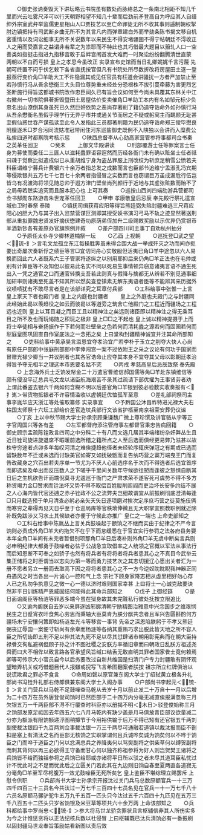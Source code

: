 <!-- { "loadSidebar": true } -->
　　○御史张讷奏毁天下讲坛略云书院虽有数处而脉络总之一条南北相距不知几千里而兴云吐雾尺泽可以行天朝野相望不知几十辈而后劲前矛登高自为呼应其人自缙绅外宗室武弁举监儒吏星相山人□贾技艺以至亡命罪徒无所不收其事则遥制朝权掣肘边镇把持有司武断乡曲无所不为其言凡内而弹章建白外而举劾条陈书揭文移自机密重情以及词讼细事无所不关说数年以来民生不得安堵疆圉不得宁帖朝廷不淂收正人之用而受嘉言之益谓非若辈之为祟耶而不特此也其巧借最大题目以箝轧人口一空善类如指挺击指进九指移宫敢于启衅宫闱首发大难而一时聚讼纷纷翻腾清世直蒙  两朝以不白而亏损  皇上之孝思今虽改正  实录宣布史馆而当日礼卿娓娓千言污蔑  先朝可终置不问乎伏乞敕下各省直抚按官但凡有书院处所尽数折改将房屋田土逐一登报亟行变价角□羊助大工不许隐漏其或见任官员有枉道会讲骚扰一方者严加禁止至若孙慎行冯从吾余懋衡三大头目位尊势重未经处分恐根株不拔引蔓牵藤为害更烈乞  圣断施行得旨这都城书院改作忠臣祠久已有旨会议如何至今尚未具覆其东林关中江右徽州一切书院俱著折毁暨田土房屋估价变卖催角□羊助工本内有名如邹元标少负忠名出山潦倒其身虽死已久然巨奸依势之恶尚存著削了籍仍追夺诰命外如孙慎行冯从吾余懋衡名虽假乎理学行无异乎市井或通关节而居之不疑或躬窝主而靦颜无耻甚至假仙惑世吞产谋孤读至此令人发指此三员都著削籍为民仍追夺诰命郑三俊毕懋良附膻逐禾□岁合污同流姑准冠带闲住河东巡盐御史既例不入陕独以会讲而入糜费公私俟四道时都察院考核示惩
　　○陕西总督李从心劾高家营管参将事都司佥书秦之英革任回卫
　　○癸未
　　上御文华殿讲读
　　○刑部覆游士任等罪案言士任身为募使而委任二三匪人以滋耗蠹罪讵容逭然而历经各衙门未有确以赃坐士任者祗曰疎于觉察比拟遣戍似已从重胡维宁身为盗丛罪服上刑改绞为斩庶足稍雪公愤若夫科臣谓维宁募兵计费银六十余万者指总发之成数而言也臣部节追维宁孟淑孔冯宾期等侵欺银共五万七千七百七十余两者指侵冒之实数而言也窃谓巨万虽成漏卮行伍岂皆乌有况渡海将领见随总帅于遐方津门壁垒尚列颜行于近地与其虗张赃数而贻不了之局毋若蹠实追究而且服本犯心也  上可其奏
　　○巡按山西刘四端劾游兵营都司佥书郜勋东路游击朱世宠革任回卫
　　○甲申  孝康敬皇后忌辰  奉先殿行祭礼遣宣城伯卫时春祭  泰陵
　　○镇抚司缉获蒋应阳等得旨熊廷弼失陷封疆难逃三尺蒋应阳心凶胆大乃与其子出入监禁营谋叵测即其授受妖书演习弓马不轨之迹显然著送刑部从重拟罪魏忠贤发奸摘伏懋建奇功原荫弟侄加升二级赐敕奖励以示优异仍赏银币羊酒新钞各有差原办官旗照例并叙
　　○差户部四川司主事丁自劝杭州抽分
　　○予原任太仆寺少卿林道楠祭一坛
　　○乙酉  上视朝
　　○巡抚登□武之望＜锍-釒＞言毛文龙孤立东江每操胜筭虽未得合围大战一举成歼灭之功而间亦扼要出奇屡次奏斩俘之绩臣等言□宜切同舟心实敬服但活夷已角□羊中途忽以六人易换而回此六人者既系六王子管家将遂纵之以别用耶抑后来仍角□羊正法也在毛帅或别有计筭臣等不及知但以彼易此名实不同以死易生事情顿异窃意诸夷言语不通生死出入一凭之通官之口而通官转换支吾若此则真与假降与擒都无从辨若不别觅通事细加研审则诸夷至死盖不知其所以然矣查登镇素无解东夷语者臣等不能辨其来历据外议啧啧犹有不敢尽言者是在该部详究之耳章付兵部
　　○工科给事中张惟一上言  皇上家天下者也殿门者  皇上之内庭也封疆者
　　皇上之外庭也夫殿门之与封疆同此经始此曷以羡趋役之如云而彼曷以等道旁之筑舍亡他殿门之工程近而疆场之工程远也近则  皇上以耳目凝之而臣工且以精神注之矣远则诸臣即以精神注之得无乘耳目之所不及也而玩愒随之积玩之极非  皇上□□之不起也  皇上诚以精神提摄于上而将士卒徒相与奋扬振作于下若何而壮壁垒之色若何而清耗蠹之源若何而固圉若何而犁庭皇图巩固直自作室底法之一念拓之矣  上曰堂构封疆精神诚宜并注其命所部知之
　　○吏科给事中黄承昊言滥恩宜夺孝治宜广若李朴于玉立之削夺大快人心尚有原任户部郎中张庭刑部郎中李俸闯宫一案不过依附王之采之议论有何功于国家而冒赠光禄少卿当一并议削者也其各官诰命止应夺其本身不宜夺其父母以彰朝廷孝治得旨予夺无相半之理这本市恩要名姑不究
　　○丙戌  孝慈高皇后忌辰致祭  奉先殿
　　○  上念海外兵士乏饷发帑金二十万遣官曹维信郝国儒等角□羊赴东镇维信等颇有侵没平辽总兵毛文龙以诸臣航海艰苦不录其过疏请下部优擢为王事贤劳者劝  上谓此番盗去银六千两如何含糊不明以后差官角□羊银到彼必验数实收奏报有＜扌嶲＞带货物抵银者不许容情滥收以虗朝廷优恤孤军至意
　　○差礼部祠祭司主事李胤华应天浙江等处催取纂修  实录事宜
　　○予黔国公沐昌祚特进光禄大夫右柱国太师祭十六坛工部给价差官造坟兵部行文该省护柩至南京祖茔安葬仍议谧
　　○丁亥  上以中秋节赐大学士孙承宗顾秉谦魏广微上尊珍馔及讲官骆从宇等正字官周国兴等各有差
　　○左军都督府添注管府事左都督官秉忠告病回籍
　　○御史顾宗孟疏陈铨政言四司之中分科二十有八而文选几居其半端绪纷杂奸弊丛生且近日铨司旋进旋退席不暇暖前选所稽之籍所点之人至后选而俱经更易弊乃滋甚以故株守穷途者点卯多年每叹河清之难俟捷趋他径者未经轮序辄庆弹冠之有期或已选而留缺数年不迁或未选而讨缺美官如寄又如抚破甑而复告纳巧营之窦万端曳王门而复告改藏身之穴百出若夫序单一节尤为不厌人心前选序名于次而不得选者后选宜首序而即选矣及单出而反压数人之下嗟乎千里间关数年守候欲往愬而逢彼之怒惧自断其日后之生机欲告讦而端倪莫寻尤逡巡于衙门之严肃求荣不遂客死可虞势不得不多方称贷竭力金□赞求而铨法坏又势不得不取偿百姓朘削闾阎而吏治坏长安多约结不展之人心海内皆代官还逋之赤子铨政不公之流弊夫岂细故谓宜从前振刷彻底澄清每逢□只月截选预于单月清查必躬必亲矢天矢日逐项磨对挨次定序庶巧营之徒莫施伎俩而寒穷之辈得再见天日乎至于仓巡局库等官秩琐俸微且无大职掌宜照教职例就近除补既免跋涉又习水土其候缺者亦便于守候此亦推广  皇仁之一端也  上命吏部知之
　　○工科右给事中陈胤丛上言关兵鼓噪起于额饷之不继而实由于纪律之不严今言饷则必责成外角□羊大约拖欠不在乎下而怠缓悉在于官宜实行参罚之法各府县务要本年全角□羊间有未完者暂借别项那角□羊日后凑补则外角□羊无虞中断矣言兵则必申明纪律大都勇于鼓噪者必怯于公战急宜取倡率之人统领之官概以军法从事法行而后知恩断不可奉之如骄子也然有将兵者有将将者将兵者患其心之不真目今武举云集正储将之时臣谓当以志向为第一等而勇力技艺次之其志切援辽心愿出关者汇为一册不愿者另立一册而去取高下因之将将者患其心之不一方今逆奴眈眈睨我神器正同舟遇风之时当各出一片诚心一腔和气上念  宗社下顾身家降志相从虚里相好勿心存人已之私勿争执意见之微一心一德以济时艰则国家幸甚  上曰将士一心诚克敌要诀然非平日训炼精严恩威固结何能得此其命兵部知之
　　○戊子  上御经筵
　　○是日面谕阁臣等杨涟等罪恶多端今虽在狱身故其未完赃私行彼处抚按立限追比
　　○又谕内阁朕自去岁以来屏逐凶邪廓清朝宁励精图治雅意中兴念国步之维艰悯民生之日蹙宵衣旰食焦心劳思而秉轴大臣莫肯为朕分猷共念者且军兴告匮斟酌何方疆场未宁安攘何策即如杨涟左光斗等移宫一事背  先帝之深恩陷朕躬于不孝又熊廷弼丧辽辱国一案便寸斩尚有余辜而杨涟等各纳其重贿巧求出脱此皆天地之所不容人臣之所切齿即五刑不足以伸其法九死不足以尽其愆肆诸市朝用彰宪典而在朝大臣持禄餋交徇私避祸但顾子孙之计不图社稷之安朕方率循旧章而曰朝政日乱朕方祖述尧舜而曰大不相侔以致言路各官承望风旨缄口结舌无敢直明其罪者国家餋士竟何赖焉卿等可传示大小官员自今以后务要改过自新共维国是扫清门户专力封疆敢有阴怀观望暗弄机关或巧借题目代人报讎或掜写飞言希图翻案者朕按  祖宗所立红牌俱治以说谎欺君之罪必不食言
　　○命周如磐以原官兼东阁大学士丁绍轼黄立极各升礼部尚书冯铨升礼部右侍郎俱兼东阁大学士入阁办事
　　○户部尚书李起元＜锍-釒＞言关门营兵以马乾不足鼓噪查马乾从去岁十月以前止发二十万自十一月以后增为二十四万在员外唐登俊司饷时已然臣部于二十四万内分毫无减直俟报满忽称三月欠银五万一千两臣部不淂不行覆查时科臣亦以册揭不明＜木日＞驳登俊始称三月之饷部发原足祗因去年四五六七八月马乾内有缺少盖是月马俱放青臣部议欲量减二分亦为额派有限饷额递浮图稍撙节于今用裕供输于后万不得已矧有还官银五千两刘副使裁汰银四千九百两刘佥事裁汰银一万三千两尽可通融若道镇以裁汰报而臣不劄扣是塞上有清汰之名而臣部无核饷之实职掌谓何且兵诚哗矣诚为饷矣何以不哗于饷臣之门而哗于道臣之门何以忿满总兵之养降夷何以骂樊副将之供柴草何以缚贺副将而刺其背何以再三必欲得王守备而甘心何以独齐称祖参将为好人则岂贺樊王诸将之兵饷皆不给而独祖参将之兵饷已给耶或亦诸将平日所以驳之者未尽其道耳臣私忧过计不忧此时之不足而忧此后之立匮关门若此其在九边则旧饷自春至夏两直各道寂无分毫角□羊至军尽枵腹万一效尤鼓噪臣无死所矣乞  皇上鉴臣不堪综理立赐罢斥  上慰令供职
　　○兵部尚书大学士孙承宗开报汰过关门兵马总数原额官兵一十三万四千四百三十三员名今共汰过一万七千三百四十七员名见在官兵一十一万七千八十六员名原额马骡驴驼牛五万九千五百一匹头只今汰过五千六百四十九匹见在五万三千八百五十二匹头只岁省饷银及米豆草等项共六十余万两  上命该部知之
　　○兵科都给事中罗尚忠＜锍-釒＞参大将马世龙骄贪罪状且言枢辅信非其人所伤实多为今之计惟惩贪将以正法纪核兵数以杜侵冒  上曰枢辅既已汰兵清饷必有一番振刷以固封疆马世龙奉旨策励姑看新图以责后效
